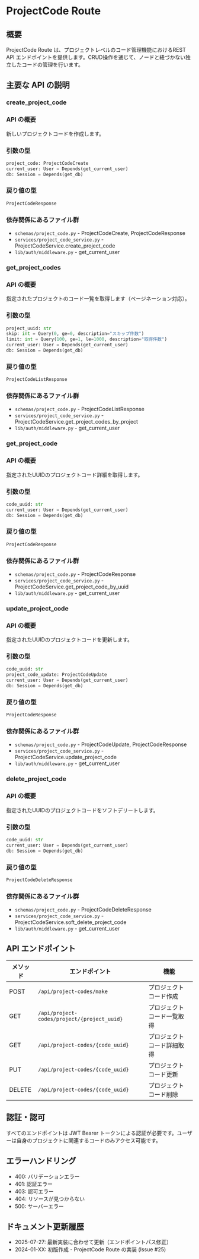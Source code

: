 # ProjectCode Route

## 概要

ProjectCode Route は、プロジェクトレベルのコード管理機能におけるREST API エンドポイントを提供します。CRUD操作を通じて、ノードと紐づかない独立したコードの管理を行います。

## 主要な API の説明

### create_project_code

### API の概要

新しいプロジェクトコードを作成します。

### 引数の型

```python
project_code: ProjectCodeCreate
current_user: User = Depends(get_current_user)
db: Session = Depends(get_db)
```

### 戻り値の型

```python
ProjectCodeResponse
```

### 依存関係にあるファイル群

- `schemas/project_code.py` - ProjectCodeCreate, ProjectCodeResponse
- `services/project_code_service.py` - ProjectCodeService.create_project_code
- `lib/auth/middleware.py` - get_current_user

### get_project_codes

### API の概要

指定されたプロジェクトのコード一覧を取得します（ページネーション対応）。

### 引数の型

```python
project_uuid: str
skip: int = Query(0, ge=0, description="スキップ件数")
limit: int = Query(100, ge=1, le=1000, description="取得件数")
current_user: User = Depends(get_current_user)
db: Session = Depends(get_db)
```

### 戻り値の型

```python
ProjectCodeListResponse
```

### 依存関係にあるファイル群

- `schemas/project_code.py` - ProjectCodeListResponse
- `services/project_code_service.py` - ProjectCodeService.get_project_codes_by_project
- `lib/auth/middleware.py` - get_current_user

### get_project_code

### API の概要

指定されたUUIDのプロジェクトコード詳細を取得します。

### 引数の型

```python
code_uuid: str
current_user: User = Depends(get_current_user)
db: Session = Depends(get_db)
```

### 戻り値の型

```python
ProjectCodeResponse
```

### 依存関係にあるファイル群

- `schemas/project_code.py` - ProjectCodeResponse
- `services/project_code_service.py` - ProjectCodeService.get_project_code_by_uuid
- `lib/auth/middleware.py` - get_current_user

### update_project_code

### API の概要

指定されたUUIDのプロジェクトコードを更新します。

### 引数の型

```python
code_uuid: str
project_code_update: ProjectCodeUpdate
current_user: User = Depends(get_current_user)
db: Session = Depends(get_db)
```

### 戻り値の型

```python
ProjectCodeResponse
```

### 依存関係にあるファイル群

- `schemas/project_code.py` - ProjectCodeUpdate, ProjectCodeResponse
- `services/project_code_service.py` - ProjectCodeService.update_project_code
- `lib/auth/middleware.py` - get_current_user

### delete_project_code

### API の概要

指定されたUUIDのプロジェクトコードをソフトデリートします。

### 引数の型

```python
code_uuid: str
current_user: User = Depends(get_current_user)
db: Session = Depends(get_db)
```

### 戻り値の型

```python
ProjectCodeDeleteResponse
```

### 依存関係にあるファイル群

- `schemas/project_code.py` - ProjectCodeDeleteResponse
- `services/project_code_service.py` - ProjectCodeService.soft_delete_project_code
- `lib/auth/middleware.py` - get_current_user

## API エンドポイント

| メソッド | エンドポイント | 機能 |
|---------|----------------|------|
| POST | `/api/project-codes/make` | プロジェクトコード作成 |
| GET | `/api/project-codes/project/{project_uuid}` | プロジェクトコード一覧取得 |
| GET | `/api/project-codes/{code_uuid}` | プロジェクトコード詳細取得 |
| PUT | `/api/project-codes/{code_uuid}` | プロジェクトコード更新 |
| DELETE | `/api/project-codes/{code_uuid}` | プロジェクトコード削除 |

## 認証・認可

すべてのエンドポイントは JWT Bearer トークンによる認証が必要です。ユーザーは自身のプロジェクトに関連するコードのみアクセス可能です。

## エラーハンドリング

- 400: バリデーションエラー
- 401: 認証エラー
- 403: 認可エラー
- 404: リソースが見つからない
- 500: サーバーエラー

## ドキュメント更新履歴

- 2025-07-27: 最新実装に合わせて更新（エンドポイントパス修正）
- 2024-01-XX: 初版作成 - ProjectCode Route の実装 (Issue #25)